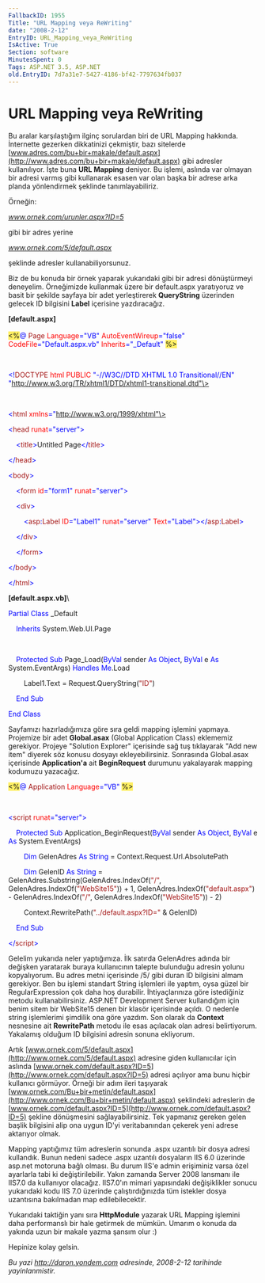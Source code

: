 ```yaml
---
FallbackID: 1955
Title: "URL Mapping veya ReWriting"
date: "2008-2-12"
EntryID: URL_Mapping_veya_ReWriting
IsActive: True
Section: software
MinutesSpent: 0
Tags: ASP.NET 3.5, ASP.NET
old.EntryID: 7d7a31e7-5427-4186-bf42-7797634fb037
---
```

# URL Mapping veya ReWriting
Bu aralar karşılaştığım ilginç sorulardan biri de URL Mapping hakkında.
İnternette gezerken dikkatinizi çekmiştir, bazı sitelerde
[www.adres.com/bu+bir+makale/default.aspx](http://www.adres.com/bu+bir+makale/default.aspx)
gibi adresler kullanılıyor. İşte buna **URL Mapping** deniyor. Bu
işlemi, aslında var olmayan bir adresi varmış gibi kullanarak esasen var
olan başka bir adrese arka planda yönlendirmek şeklinde
tanımlayabiliriz.

Örneğin:

*www.ornek.com/urunler.aspx?ID=5*

gibi bir adres yerine

*www.ornek.com/5/default.aspx*

şeklinde adresler kullanabiliyorsunuz.

Biz de bu konuda bir örnek yaparak yukarıdaki gibi bir adresi
dönüştürmeyi deneyelim. Örneğimizde kullanmak üzere bir default.aspx
yaratıyoruz ve basit bir şekilde sayfaya bir adet yerleştirerek
**QueryString** üzerinden gelecek ID bilgisini **Label** içerisine
yazdıracağız.

**[default.aspx]**\
\
 <span style="background: #ffee62;">\<%</span><span
style="color: blue;">@</span> <span style="color: #a31515;">Page</span>
<span style="color: red;">Language</span><span
style="color: blue;">="VB"</span> <span
style="color: red;">AutoEventWireup</span><span
style="color: blue;">="false"</span> <span
style="color: red;">CodeFile</span><span
style="color: blue;">="Default.aspx.vb"</span> <span
style="color: red;">Inherits</span><span
style="color: blue;">="\_Default"</span> <span
style="background: #ffee62;">%\></span>

 

<span style="color: blue;">\<!</span><span
style="color: #a31515;">DOCTYPE</span> <span
style="color: red;">html</span> <span style="color: red;">PUBLIC</span>
<span style="color: blue;">"-//W3C//DTD XHTML 1.0
Transitional//EN"</span> <span
style="color: blue;">"http://www.w3.org/TR/xhtml1/DTD/xhtml1-transitional.dtd"\></span>

 

<span style="color: blue;">\<</span><span
style="color: #a31515;">html</span> <span
style="color: red;">xmlns</span><span
style="color: blue;">="http://www.w3.org/1999/xhtml"\></span>

<span style="color: blue;">\<</span><span
style="color: #a31515;">head</span> <span
style="color: red;">runat</span><span
style="color: blue;">="server"\></span>

    <span style="color: blue;">\<</span><span
style="color: #a31515;">title</span><span
style="color: blue;">\></span>Untitled Page<span
style="color: blue;">\</</span><span
style="color: #a31515;">title</span><span style="color: blue;">\></span>

<span style="color: blue;">\</</span><span
style="color: #a31515;">head</span><span style="color: blue;">\></span>

<span style="color: blue;">\<</span><span
style="color: #a31515;">body</span><span style="color: blue;">\></span>

    <span style="color: blue;">\<</span><span
style="color: #a31515;">form</span> <span
style="color: red;">id</span><span style="color: blue;">="form1"</span>
<span style="color: red;">runat</span><span
style="color: blue;">="server"\></span>

    <span style="color: blue;">\<</span><span
style="color: #a31515;">div</span><span style="color: blue;">\></span>

        <span style="color: blue;">\<</span><span
style="color: #a31515;">asp</span><span
style="color: blue;">:</span><span style="color: #a31515;">Label</span>
<span style="color: red;">ID</span><span
style="color: blue;">="Label1"</span> <span
style="color: red;">runat</span><span
style="color: blue;">="server"</span> <span
style="color: red;">Text</span><span
style="color: blue;">="Label"\>\</</span><span
style="color: #a31515;">asp</span><span
style="color: blue;">:</span><span
style="color: #a31515;">Label</span><span style="color: blue;">\></span>

    <span style="color: blue;">\</</span><span
style="color: #a31515;">div</span><span style="color: blue;">\></span>

    <span style="color: blue;">\</</span><span
style="color: #a31515;">form</span><span style="color: blue;">\></span>

<span style="color: blue;">\</</span><span
style="color: #a31515;">body</span><span style="color: blue;">\></span>

<span style="color: blue;">\</</span><span
style="color: #a31515;">html</span><span style="color: blue;">\></span>

**[default.aspx.vb]**\

<span style="color: blue;">Partial</span> <span
style="color: blue;">Class</span> \_Default

    <span style="color: blue;">Inherits</span> System.Web.UI.Page

 

    <span style="color: blue;">Protected</span> <span
style="color: blue;">Sub</span> Page\_Load(<span
style="color: blue;">ByVal</span> sender <span
style="color: blue;">As</span> <span style="color: blue;">Object</span>,
<span style="color: blue;">ByVal</span> e <span
style="color: blue;">As</span> System.EventArgs) <span
style="color: blue;">Handles</span> <span
style="color: blue;">Me</span>.Load

        Label1.Text = Request.QueryString(<span
style="color: #a31515;">"ID"</span>)

    <span style="color: blue;">End</span> <span
style="color: blue;">Sub</span>

<span style="color: blue;">End</span> <span
style="color: blue;">Class</span>

Sayfamızı hazırladığımıza göre sıra geldi mapping işlemini yapmaya.
Projemize bir adet **Global.asax** (Global Application Class) eklememiz
gerekiyor. Projeye "Solution Explorer" içerisinde sağ tuş tıklayarak
"Add new item" diyerek söz konusu dosyayı ekleyebilirsiniz. Sonrasında
Global.asax içerisinde **Application'a** ait **BeginRequest** durumunu
yakalayarak mapping kodumuzu yazacağız.

<span style="background: #ffee62;">\<%</span><span
style="color: blue;">@</span> <span
style="color: #a31515;">Application</span> <span
style="color: red;">Language</span><span
style="color: blue;">="VB"</span> <span
style="background: #ffee62;">%\></span>

 

<span style="color: blue;">\<</span><span
style="color: #a31515;">script</span> <span
style="color: red;">runat</span><span
style="color: blue;">="server"\></span>

    <span style="color: blue;">Protected</span> <span
style="color: blue;">Sub</span> Application\_BeginRequest(<span
style="color: blue;">ByVal</span> sender <span
style="color: blue;">As</span> <span style="color: blue;">Object</span>,
<span style="color: blue;">ByVal</span> e <span
style="color: blue;">As</span> System.EventArgs)

        <span style="color: blue;">Dim</span> GelenAdres <span
style="color: blue;">As</span> <span style="color: blue;">String</span>
= Context.Request.Url.AbsolutePath

        <span style="color: blue;">Dim</span> GelenID <span
style="color: blue;">As</span> <span style="color: blue;">String</span>
= GelenAdres.Substring(GelenAdres.IndexOf(<span
style="color: #a31515;">"/"</span>, GelenAdres.IndexOf(<span
style="color: #a31515;">"WebSite15"</span>)) + 1,
GelenAdres.IndexOf(<span
style="color: #a31515;">"default.aspx"</span>) -
GelenAdres.IndexOf(<span style="color: #a31515;">"/"</span>,
GelenAdres.IndexOf(<span style="color: #a31515;">"WebSite15"</span>)) -
2)

        Context.RewritePath(<span
style="color: #a31515;">"../default.aspx?ID="</span> & GelenID)

    <span style="color: blue;">End</span> <span
style="color: blue;">Sub</span>

<span style="color: blue;">\</</span><span
style="color: #a31515;">script</span><span
style="color: blue;">\></span>

Gelelim yukarıda neler yaptığımıza. İlk satırda GelenAdres adında bir
değişken yaratarak buraya kullanıcının talepte bulunduğu adresin yolunu
kopyalıyorum. Bu adres metni içerisinde /5/ gibi duran ID bilgisini
almam gerekiyor. Ben bu işlemi standart String işlemleri ile yaptım,
oysa güzel bir RegularExpression çok daha hoş durabilir. İhtiyaçlarınıza
göre istediğiniz metodu kullanabilirsiniz. ASP.NET Development Server
kullandığım için benim sitem bir WebSite15 denen bir klasör içerisinde
açıldı. O nedenle string işlemlerimi şimdilik ona göre yazdım. Son
olarak da **Context** nesnesine ait **RewritePath** metodu ile esas
açılacak olan adresi belirtiyorum. Yakalamış olduğum ID bilgisini
adresin sonuna ekliyorum.

Artık
[www.ornek.com/5/default.aspx](http://www.ornek.com/5/default.aspx)
adresine giden kullanıcılar için aslında
[www.ornek.com/default.aspx?ID=5](http://www.ornek.com/default.aspx?ID=5)
adresi açılıyor ama bunu hiçbir kullanıcı görmüyor. Örneği bir adım
ileri taşıyarak
[www.ornek.com/Bu+bir+metin/default.aspx](http://www.ornek.com/Bu+bir+metin/default.aspx)
şeklindeki adreslerin de
[www.ornek.com/default.aspx?ID=5](http://www.ornek.com/default.aspx?ID=5)
şekline dönüşmesini sağlayabilirsiniz. Tek yapmanız gereken gelen başlik
bilgisini alip ona uygun ID'yi veritabanından çekerek yeni adrese
aktarıyor olmak.

Mapping yaptığımız tüm adreslerin sonunda .aspx uzantılı bir dosya
adresi kullandık. Bunun nedeni sadece .aspx uzantılı dosyaların IIS 6.0
üzerinde asp.net motoruna bağlı olması. Bu durum IIS'e admin erişiminiz
varsa özel ayarlarla tabi ki değiştirilebilir. Yakın zamanda Server 2008
lansmanı ile IIS7.0 da kullanıyor olacağız. IIS7.0'ın mimari yapısındaki
değişiklikler sonucu yukarıdaki kodu IIS 7.0 üzerinde çalıştırdığınızda
tüm istekler dosya uzantısına bakılmadan map edilebilecektir.

Yukarıdaki taktiğin yanı sıra **HttpModule** yazarak URL Mapping
işlemini daha performanslı bir hale getirmek de mümkün. Umarım o konuda
da yakında uzun bir makale yazma şansım olur :)

Hepinize kolay gelsin.



*Bu yazi http://daron.yondem.com adresinde, 2008-2-12 tarihinde yayinlanmistir.*
